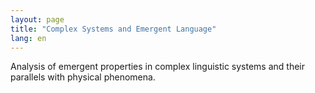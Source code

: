 ```yaml
---
layout: page
title: "Complex Systems and Emergent Language"
lang: en
---
```

Analysis of emergent properties in complex linguistic systems and their parallels with physical phenomena.
